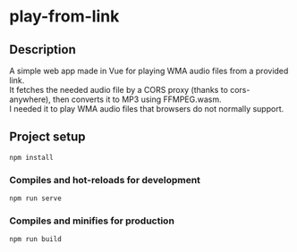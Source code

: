# play-from-link

## Description

A simple web app made in Vue for playing WMA audio files from a provided link. \
It fetches the needed audio file by a CORS proxy (thanks to cors-anywhere), then converts it to MP3 using FFMPEG.wasm. \
I needed it to play WMA audio files that browsers do not normally support.

## Project setup
```
npm install
```

### Compiles and hot-reloads for development
```
npm run serve
```

### Compiles and minifies for production
```
npm run build
```
